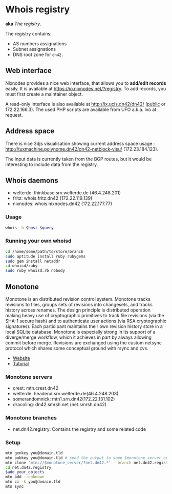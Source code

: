 # Whois registry
**aka** _The registry_.

The registry contains:

  * AS numbers assignations
  * Subnet assignations
  * DNS root zone for `dn42.`

## Web interface

Nixnodes provides a nice web interface, that allows you to **add/edit records** easily.  It is available at https://io.nixnodes.net/?registry. To add records, you must first create a maintainer object.

A read-only interface is also available at http://ix.ucis.dn42/dn42/ ([public](http://ix.ucis.nl/dn42/) or 172.22.166.3). The used PHP scripts are available from UFO a.k.a. Ivo at request.

## Address space

There is nice 3djs visualisation showing current address space usage : http://tuxmachine.polynome.dn42/dn42-netblock-visu/ (172.23.184.123).

The input data is currently taken from the BGP routes, but it would be interesting to include data from the registry.

## Whois daemons
 * welterde: thinkbase.srv.welterde.de (46.4.248.201)
 * fritz: whois.fritz.dn42 (172.22.119.139)
 * nixnodes: whois.nixnodes.dn42 (172.22.177.77)

### Usage
```sh
whois -h $host $query
```

### Running your own whoisd
```sh
cd /home/some/path/to/store/branch
sudo aptitude install ruby rubygems
sudo gem install netaddr
cd whoisd/ruby
sudo ruby whoisd.rb nobody
```


## Monotone
Monotone is an distributed revision control system. Monotone tracks revisions to files, groups sets of revisions into changesets, and tracks history across renames. The design principle is distributed operation making heavy use of cryptographic primitives to track file revisions (via the SHA-1 secure hash) and to authenticate user actions (via RSA cryptographic signatures). Each participant maintains their own revision history store in a local SQLite database. Monotone is especially strong in its support of a diverge/merge workflow, which it achieves in part by always allowing commit before merge. Revisions are exchanged using the custom netsync protocol which shares some conceptual ground with rsync and cvs.
 * [Website](http://monotone.ca/)
 * [Tutorial](http://monotone.ca/docs/Tutorial.html)

### Monotone servers
 * crest: mtn.crest.dn42
 * welterde: headend.srv.welterde.de(46.4.248.203)
 * somerandomnick: mtn1.srn.dn42(172.22.131.102)
 * dracoling: dn42.smrsh.net (net.smrsh.dn42)

### Monotone branches
 * net.dn42.registry: Contains the registry and some related code

### Setup
```sh
mtn genkey you@domain.tld
mtn pubkey you@domain.tld # send the output to some $monotone_server operator(do NOT send the keypair!)
mtn clone 'mtn://$monotone_server/?net.dn42.*' --branch net.dn42.registry
cd net.dn42.registry
$add_your_objects
mtn add --unknown
mtn ci -k you@domain.tld
mtn sync
```